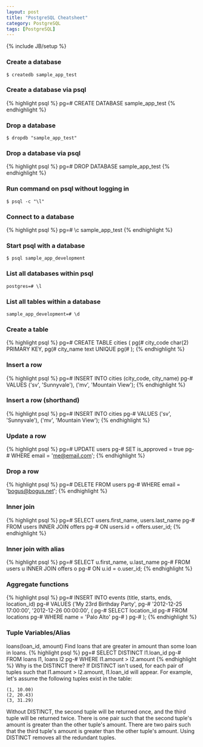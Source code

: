 ```yaml
---
layout: post
title: "PostgreSQL Cheatsheet"
category: PostgreSQL
tags: [PostgreSQL]
---
```

{% include JB/setup %}

### Create a database
    $ createdb sample_app_test

### Create a database via psql
{% highlight psql %}
pg=# CREATE DATABASE sample_app_test
{% endhighlight %}
### Drop a database
    $ dropdb "sample_app_test"

### Drop a database via psql
{% highlight psql %}
pg=# DROP DATABASE sample_app_test
{% endhighlight %}
### Run command on psql without logging in
    $ psql -c "\l"

### Connect to a database
{% highlight psql %}
pg=# \c sample_app_test
{% endhighlight %}   
### Start psql with a database
    $ psql sample_app_development

### List all databases within psql
    postgres=# \l

### List all tables within a database
    sample_app_development=# \d

### Create a table
{% highlight psql %}
pg=# CREATE TABLE cities (
pg(#   city_code char(2) PRIMARY KEY,
pg(#   city_name text UNIQUE
pg(# );
{% endhighlight %}
### Insert a row
{% highlight psql %}
pg=# INSERT INTO cities (city_code, city_name)
pg-# VALUES ('sv', 'Sunnyvale'), ('mv', 'Mountain View');
{% endhighlight %}
### Insert a row (shorthand)
{% highlight psql %}
pg=# INSERT INTO cities
pg-# VALUES ('sv', 'Sunnyvale'), ('mv', 'Mountain View');
{% endhighlight %}
### Update a row
{% highlight psql %}
pg=# UPDATE users
pg-# SET is_approved = true
pg-# WHERE email = 'me@email.com';
{% endhighlight %}
### Drop a row
{% highlight psql %}
pg=# DELETE FROM users
pg-# WHERE email = 'bogus@bogus.net';
{% endhighlight %}
### Inner join
{% highlight psql %}
pg=# SELECT users.first_name, users.last_name
pg-# FROM users INNER JOIN offers
pg-# ON users.id = offers.user_id;
{% endhighlight %}
### Inner join with alias
{% highlight psql %}
pg=# SELECT u.first_name, u.last_name
pg-# FROM users u INNER JOIN offers o
pg-# ON u.id = o.user_id;
{% endhighlight %}
### Aggregate functions
{% highlight psql %}
pg=# INSERT INTO events (title, starts, ends, location_id)
pg-#    VALUES ('My 23rd Birthday Party',
pg-#    '2012-12-25 17:00:00', '2012-12-26 00:00:00', (
pg-#        SELECT location_id
pg-#        FROM locations
pg-#        WHERE name = 'Palo Alto'
pg-#    )
pg-# );
{% endhighlight %}
### Tuple Variables/Alias
loans(loan_id, amount)
Find loans that are greater in amount than some loan in loans.
{% highlight psql %}
pg=# SELECT DISTINCT l1.loan_id
pg-# FROM loans l1, loans l2
pg-# WHERE l1.amount > l2.amount
{% endhighlight %}
Why is the DISTINCT there? If DISTINCT isn't used, for each pair of tuples
such that l1.amount > l2.amount, l1.loan_id will appear. For example, let's
assume the following tuples exist in the table:

    (1, 10.00)
    (2, 20.43)
    (3, 31.29)

Without DISTINCT, the second tuple will be returned once, and the third tuple
will be returned twice. There is one pair such that the second tuple's amount
is greater than the other tuple's amount. There are two pairs such that the
third tuple's amount is greater than the other tuple's amount. Using DISTINCT
removes all the redundant tuples.